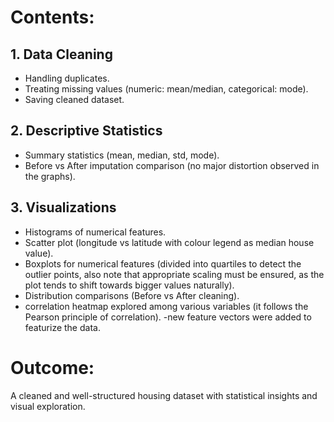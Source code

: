 # Contents:
## 1. Data Cleaning
   - Handling duplicates.
   - Treating missing values (numeric: mean/median, categorical: mode).
   - Saving cleaned dataset.

## 2. Descriptive Statistics
   - Summary statistics (mean, median, std, mode).
   - Before vs After imputation comparison (no major distortion observed in the graphs).

## 3. Visualizations
   - Histograms of numerical features.
   - Scatter plot (longitude vs latitude with colour legend as median house value).
   - Boxplots for numerical features (divided into quartiles to detect the outlier points, also note that appropriate scaling must be ensured, as the plot                tends to shift towards bigger values naturally).
   - Distribution comparisons (Before vs After cleaning).
   - correlation heatmap explored among various variables (it follows the Pearson principle of correlation).
   -new feature vectors were added to featurize the data.


# Outcome:
A cleaned and well-structured housing dataset with statistical insights and visual exploration.
